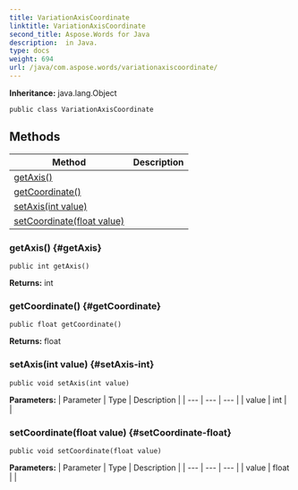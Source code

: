 ```yaml
---
title: VariationAxisCoordinate
linktitle: VariationAxisCoordinate
second_title: Aspose.Words for Java
description:  in Java.
type: docs
weight: 694
url: /java/com.aspose.words/variationaxiscoordinate/
---
```


**Inheritance:**
java.lang.Object
```
public class VariationAxisCoordinate
```
## Methods

| Method | Description |
| --- | --- |
| [getAxis()](#getAxis) |  |
| [getCoordinate()](#getCoordinate) |  |
| [setAxis(int value)](#setAxis-int) |  |
| [setCoordinate(float value)](#setCoordinate-float) |  |
### getAxis() {#getAxis}
```
public int getAxis()
```




**Returns:**
int
### getCoordinate() {#getCoordinate}
```
public float getCoordinate()
```




**Returns:**
float
### setAxis(int value) {#setAxis-int}
```
public void setAxis(int value)
```




**Parameters:**
| Parameter | Type | Description |
| --- | --- | --- |
| value | int |  |

### setCoordinate(float value) {#setCoordinate-float}
```
public void setCoordinate(float value)
```




**Parameters:**
| Parameter | Type | Description |
| --- | --- | --- |
| value | float |  |

